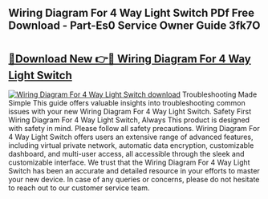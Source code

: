## Wiring Diagram For 4 Way Light Switch PDf Free Download - Part-Es0 Service Owner Guide 3fk7O

# <h2><a href="http://dfiuyj.blite.top/?on=Wiring+Diagram+For+4+Way+Light+Switch">🔗Download New 👉🔴 Wiring Diagram For 4 Way Light Switch</a></h2>

[![Wiring Diagram For 4 Way Light Switch download](https://i.imgur.com/lujVjoI.png)](http://dfiuyj.blite.top/?on=Wiring+Diagram+For+4+Way+Light+Switch)
Troubleshooting Made Simple This guide offers valuable insights into troubleshooting common issues with your new Wiring Diagram For 4 Way Light Switch. Safety First Wiring Diagram For 4 Way Light Switch, Always This product is designed with safety in mind. Please follow all safety precautions. Wiring Diagram For 4 Way Light Switch offers users an extensive range of advanced features, including virtual private network, automatic data encryption, customizable dashboard, and multi-user access, all accessible through the sleek and customizable interface. We trust that the Wiring Diagram For 4 Way Light Switch has been an accurate and detailed resource in your efforts to master your new device. In case of any queries or concerns, please do not hesitate to reach out to our customer service team.
